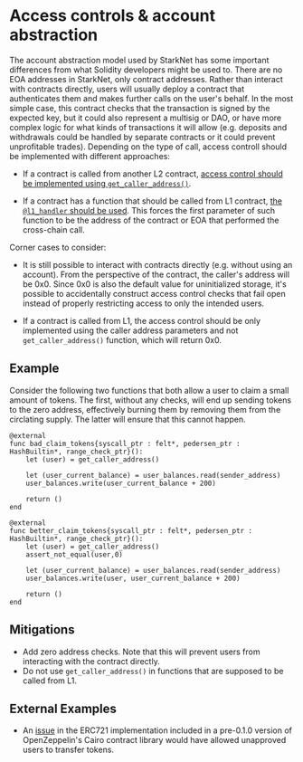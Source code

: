 # Access controls & account abstraction

The account abstraction model used by StarkNet has some important differences from what Solidity developers might be used to. There are no EOA addresses in StarkNet, only contract addresses. Rather than interact with contracts directly, users will usually deploy a contract that authenticates them and makes further calls on the user's behalf. In the most simple case, this contract checks that the transaction is signed by the expected key, but it could also represent a multisig or DAO, or have more complex logic for what kinds of transactions it will allow (e.g. deposits and withdrawals could be handled by separate contracts or it could prevent unprofitable trades). Depending on the type of call, access controll should be implemented with different approaches:

* If a contract is called from another L2 contract, [access control should be implemented using `get_caller_address()`](https://www.cairo-lang.org/docs/hello_starknet/user_auth.html#getting-the-caller-address).

* If a contract has a function that should be called from L1 contract, [the `@l1_handler` should be used](https://starknet.io/docs/hello_starknet/l1l2.html#receiving-a-message-from-l1). This forces the first parameter of such function to be the address of the contract or EOA that performed the cross-chain call.

Corner cases to consider:

* It is still possible to interact with contracts directly (e.g. without using an account). From the perspective of the contract, the caller's address will be 0x0. Since 0x0 is also the default value for uninitialized storage, it's possible to accidentally construct access control checks that fail open instead of properly restricting access to only the intended users.

* If a contract is called from L1, the access control should be only implemented using the caller address parameters and not `get_caller_address()` function, which will return 0x0.

## Example

Consider the following two functions that both allow a user to claim a small amount of tokens. The first, without any checks, will end up sending tokens to the zero address, effectively burning them by removing them from the circlating supply. The latter will ensure that this cannot happen.

```cairo
@external
func bad_claim_tokens{syscall_ptr : felt*, pedersen_ptr : HashBuiltin*, range_check_ptr}():
    let (user) = get_caller_address()

    let (user_current_balance) = user_balances.read(sender_address)
    user_balances.write(user_current_balance + 200)

    return ()
end

@external
func better_claim_tokens{syscall_ptr : felt*, pedersen_ptr : HashBuiltin*, range_check_ptr}():
    let (user) = get_caller_address()
    assert_not_equal(user,0)

    let (user_current_balance) = user_balances.read(sender_address)
    user_balances.write(user, user_current_balance + 200)

    return ()
end
```

## Mitigations

- Add zero address checks. Note that this will prevent users from interacting with the contract directly.
- Do not use `get_caller_address()` in functions that are supposed to be called from L1.

## External Examples

- An [issue](https://github.com/OpenZeppelin/cairo-contracts/issues/148) in the ERC721 implementation included in a pre-0.1.0 version of OpenZeppelin's Cairo contract library would have allowed unapproved users to transfer tokens.

